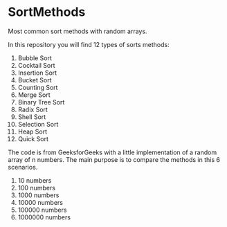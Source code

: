 # SortMethods
Most common sort methods with random arrays. 

In this repository you will find 12 types of sorts methods:

1. Bubble Sort
2. Cocktail Sort
3. Insertion Sort
4. Bucket Sort
5. Counting Sort
6. Merge Sort
7. Binary Tree Sort
8. Radix Sort
9. Shell Sort
10. Selection Sort
11. Heap Sort
12. Quick Sort

The code is from GeeksforGeeks with a little implementation of a random array of n numbers. The main purpose is to compare the methods in this 6 scenarios.   

1. 10 numbers
2. 100 numbers
3. 1000 numbers
4. 10000 numbers
5. 100000 numbers
6. 1000000 numbers
